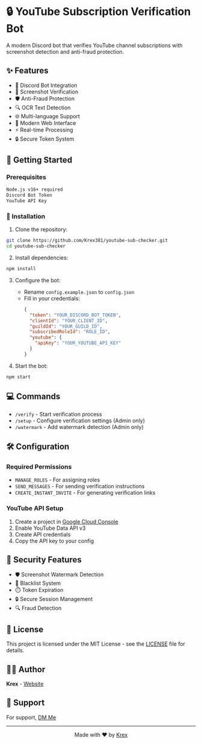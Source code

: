 # 🔒 YouTube Subscription Verification Bot

A modern Discord bot that verifies YouTube channel subscriptions with screenshot detection and anti-fraud protection.

## ✨ Features

- 🤖 Discord Bot Integration
- 📸 Screenshot Verification
- 🛡️ Anti-Fraud Protection
- 🔍 OCR Text Detection
- 🌐 Multi-language Support
- 🎨 Modern Web Interface
- ⚡ Real-time Processing
- 🔒 Secure Token System

## 🚀 Getting Started

### Prerequisites

```bash
Node.js v16+ required
Discord Bot Token
YouTube API Key
```

### 🔧 Installation

1. Clone the repository:
```bash
git clone https://github.com/Krex381/youtube-sub-checker.git
cd youtube-sub-checker
```

2. Install dependencies:
```bash
npm install
```

3. Configure the bot:
   - Rename `config.example.json` to `config.json`
   - Fill in your credentials:
     ```json
     {
       "token": "YOUR_DISCORD_BOT_TOKEN",
       "clientId": "YOUR_CLIENT_ID",
       "guildId": "YOUR_GUILD_ID",
       "subscribedRoleId": "ROLE_ID",
       "youtube": {
         "apiKey": "YOUR_YOUTUBE_API_KEY"
       }
     }
     ```

4. Start the bot:
```bash
npm start
```

## 💻 Commands

- `/verify` - Start verification process
- `/setup` - Configure verification settings (Admin only)
- `/watermark` - Add watermark detection (Admin only)

## 🛠️ Configuration

### Required Permissions
- `MANAGE_ROLES` - For assigning roles
- `SEND_MESSAGES` - For sending verification instructions
- `CREATE_INSTANT_INVITE` - For generating verification links

### YouTube API Setup
1. Create a project in [Google Cloud Console](https://console.cloud.google.com)
2. Enable YouTube Data API v3
3. Create API credentials
4. Copy the API key to your config

## 🔐 Security Features

- 🛡️ Screenshot Watermark Detection
- 🚫 Blacklist System
- ⏱️ Token Expiration
- 🔒 Secure Session Management
- 🔍 Fraud Detection

## 📝 License

This project is licensed under the MIT License - see the [LICENSE](LICENSE) file for details.

## 👨‍💻 Author

**Krex** - [Website](https://krex38.xyz)

## 🤝 Support

For support, [DM Me](https://discord.com/users/1012249571436548136)

---
<div align="center">
  Made with ❤️ by <a href="https://krex38.xyz">Krex</a>
</div>